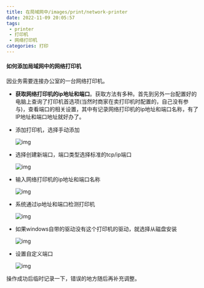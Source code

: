 ```yaml
---
title: 在局域网中/images/print/network-printer
date: 2022-11-09 20:05:57
tags:
 - printer
 - 打印机
 - 网络打印机
categories: 打印
---
```


#### 如何添加局域网中的网络打印机

因业务需要连接办公室的一台网络打印机。

* **获取网络打印机的ip地址和端口**。获取方法有多种。首先到另外一台配置好的电脑上查询了打印机首选项(当然时商家在卖打印机时配置的，自己没有参与)，查看端口的相关设置，其中有记录网络打印机的ip地址和端口名称，有了IP地址和端口地址就好办了。

  <!--more-->

* 添加打印机，选择手动添加

  ![img](/images/print/network-printer/network-printer-add.jpg)

* 选择创建新端口，端口类型选择标准的tcp/ip端口

  ![img](/images/print/network-printer/network-printer-standard-tcpip-port.jpg)

* 输入网络打印机的ip地址和端口名称

  ![img](/images/print/network-printer/ip-address-port.jpg)

* 系统通过ip地址和端口检测打印机

  ![img](/images/print/network-printer/checking-tcp-ip.jpg)

* 如果windows自带的驱动没有这个打印机的驱动，就选择从磁盘安装

  ![img](/images/print/network-printer/printer-setup-from-disk.jpg)

* 设置自定义端口

  ![img](/images/print/network-printer/port-setting.jpg)

操作成功后临时记录一下，错误的地方随后再补充调整。
